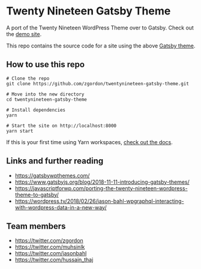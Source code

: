 # Twenty Nineteen Gatsby Theme
A port of the Twenty Nineteen WordPress Theme over to Gatsby. Check out the [demo site](https://twentynineteen-gatsby-theme.netlify.com).

This repo contains the source code for a site using the above [Gatsby theme](https://www.gatsbyjs.org/blog/2018-11-11-introducing-gatsby-themes/).

## How to use this repo
```
# Clone the repo
git clone https://github.com/zgordon/twentynineteen-gatsby-theme.git

# Move into the new directory
cd twentynineteen-gatsby-theme

# Install dependencies
yarn

# Start the site on http://localhost:8000
yarn start
```

If this is your first time using Yarn workspaces, [check out the docs](https://yarnpkg.com/lang/en/docs/workspaces/).

## Links and further reading
- https://gatsbywpthemes.com/
- https://www.gatsbyjs.org/blog/2018-11-11-introducing-gatsby-themes/
- https://javascriptforwp.com/porting-the-twenty-nineteen-wordpress-theme-to-gatsby/
- https://wordpress.tv/2018/02/26/jason-bahl-wpgraphql-interacting-with-wordpress-data-in-a-new-way/

## Team members
- https://twitter.com/zgordon
- https://twitter.com/muhsinlk
- https://twitter.com/jasonbahl
- https://twitter.com/hussain_thaj
